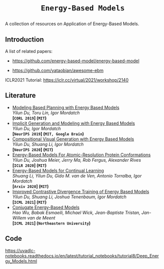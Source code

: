 # <p align=center>`Energy-Based Models`</p>

A collection of resources on Application of Energy-Based Models.

## Introduction

A list of related papers: 

- https://github.com/energy-based-model/energy-based-model

- https://github.com/yataobian/awesome-ebm

ICLR2021 Tutorial: https://iclr.cc/virtual/2021/workshop/2140

## Literature


- [Modeling Based Planning with Energy Based Models ](https://arxiv.org/pdf/1909.06878.pdf)  
  *Yilun Du, Toru Lin, Igor Mordatch*  
  **[`CORL 2019`] (`MIT`)**
- [Implicit Generation and Modeling with Energy Based Models](https://arxiv.org/pdf/1903.08689.pdf)  
  *Yilun Du, Igor Mordatch*  
  **[`NeurIPS 2019`] (`MIT, Google Brain`)**
- [Compositional Visual Generation with Energy Based Models](https://arxiv.org/pdf/2004.06030.pdf)  
  *Yilun Du, Shuang Li, Igor Mordatch*  
  **[`NeurIPS 2020`] (`MIT`)**
- [Energy-Based Models For Atomic-Resolution Protein Conformations](https://arxiv.org/pdf/2004.13167.pdf)  
  *Yilun Du, Joshua Meier, Jerry Ma, Rob Fergus, Alexander Rives*  
  **[`ICLR 2020`] (`MIT`)**
- [Energy-Based Models for Continual Learning](https://arxiv.org/pdf/2011.12216.pdf)  
  *Shuang Li, Yilun Du, Gido M. van de Ven, Antonio Torralba, Igor Mordatch*  
  **[`Arxiv 2020`] (`MIT`)**
- [Improved Contrastive Divergence Training of Energy Based Models](https://arxiv.org/pdf/2012.01316.pdf)  
  *Yilun Du, Shuang Li, Joshua Tenenbaum, Igor Mordatch*  
  **[`ICML 2021`] (`MIT`)**
- [Conjugate Energy-Based Models](https://arxiv.org/pdf/2106.13798.pdf)  
  *Hao Wu, Babak Esmaeili, Michael Wick, Jean-Baptiste Tristan, Jan-Willem van de Meent*  
  **[`ICML 2021`] (`Northeastern University`)**



## Code

https://uvadlc-notebooks.readthedocs.io/en/latest/tutorial_notebooks/tutorial8/Deep_Energy_Models.html





